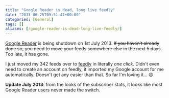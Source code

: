 ```yaml
---
title: "Google Reader is dead, long live feedly"
date: "2013-06-25T09:51:41+00:00"
categories: [General]
tags: []
aliases: [/google-reader-is-dead-long-live-feedly/]
---
```


[Google Reader](http://www.google.co.uk/reader/view/) is being shutdown on 1st July 2013. ~~If you haven't already done so, you need to move your feeds somewhere else in the next 5 days~~. Too late, it has gone.

I just moved my 342 feeds over to [feedly](http://www.feedly.com/) in literally *one click*. Didn't even need to create an account on feedly, it imported my Google account for me automatically. Doesn't get any easier than that. So far I'm loving it... :smile:

**Update July 2013**: from the looks of the subscriber stats, it looks like most Google Reader users never made the switch.
